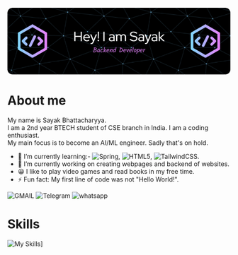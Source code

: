 ![Header image](https://github.com/Coding-enthu/Coding-enthu/blob/main/Assets/github-header-image.png)

# About me

My name is Sayak Bhattacharyya.  
I am a 2nd year BTECH student of CSE branch in India. I am a coding enthusiast.   
My main focus is to become an AI/ML engineer. Sadly that's on hold.   

- 🌱 I’m currently learning:- ![Spring](https://img.shields.io/badge/spring-%236DB33F.svg?style=for-the-badge&logo=spring&logoColor=white), ![HTML5](https://img.shields.io/badge/html5-%23E34F26.svg?style=for-the-badge&logo=html5&logoColor=white), ![TailwindCSS](https://img.shields.io/badge/tailwindcss-%2338B2AC.svg?style=for-the-badge&logo=tailwind-css&logoColor=white).
- 🔭 I’m currently working on creating webpages and backend of websites.
- 😀 I like to play video games and read books in my free time.
- ⚡ Fun fact: My first line of code was not "Hello World!".

![GMAIL](https://img.shields.io/badge/Gmail-D14836?style=for-the-badge&logo=gmail&logoColor=white) ![Telegram](https://img.shields.io/badge/Telegram-2CA5E0?style=for-the-badge&logo=telegram&logoColor=white) ![whatsapp](https://img.shields.io/badge/WhatsApp-25D366?style=for-the-badge&logo=whatsapp&logoColor=white)
# Skills
![My Skills](https://skillicons.dev/icons?i=js,express,nodejs,mysql,mongodb,java,spring,vscode,numpy,pandas)]
